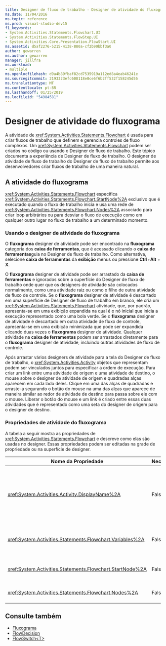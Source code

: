 ```yaml
---
title: Designer de fluxo de trabalho - Designer de atividade do fluxograma
ms.date: 11/04/2016
ms.topic: reference
ms.prod: visual-studio-dev15
f1_keywords:
- System.Activities.Statements.Flowchart.UI
- System.Activities.Statements.FlowStep.UI
- System.Activities.Core.Presentation.FlowStart.UI
ms.assetid: d5af2276-5215-4138-880a-cf2b90bbf3a0
author: gewarren
ms.author: gewarren
manager: jillfra
ms.workload:
- multiple
ms.openlocfilehash: d9a4b89fbaf82cd7535919a112ed8a4eab46241e
ms.sourcegitcommit: 2193323efc608118e0ce6f6b2ff532f158245d56
ms.translationtype: MT
ms.contentlocale: pt-BR
ms.lasthandoff: 01/25/2019
ms.locfileid: "54984581"
---
```

# <a name="flowchart-activity-designer"></a>Designer de atividade do fluxograma

A atividade de <xref:System.Activities.Statements.Flowchart> é usada para criar fluxos de trabalho que definem e gerencia controles de fluxo complexos. Um <xref:System.Activities.Statements.Flowchart> podem ser criados no código ou usando o Designer de fluxo de trabalho. Este tópico documenta a experiência de Designer de fluxo de trabalho. O designer de atividade de fluxo de trabalho do Designer de fluxo de trabalho permite aos desenvolvedores criar fluxos de trabalho de uma maneira natural.

## <a name="the-flowchart-activity"></a>A atividade do fluxograma

<xref:System.Activities.Statements.Flowchart> especifica <xref:System.Activities.Statements.Flowchart.StartNode%2A> exclusivo que é executado quando o fluxo de trabalho inicia e usa uma rede de <xref:System.Activities.Statements.Flowchart.Nodes%2A> associado para criar loop arbitrários ou para desviar o fluxo de execução como em qualquer outro lugar no fluxo de trabalho a um determinado momento.

### <a name="using-the-flowchart-activity-designer"></a>Usando o designer de atividade do fluxograma

O **fluxograma** designer de atividade pode ser encontrado na **fluxograma** categoria dos **caixa de ferramentas**, que é acessado clicando o **caixa de ferramentas**guia no Designer de fluxo de trabalho. Como alternativa, selecione **caixa de ferramentas** da **exibição** menus ou pressione **Ctrl**+**Alt** + **X**.

O **fluxograma** designer de atividade pode ser arrastado da **caixa de ferramentas** e ignorados sobre a superfície do Designer de fluxo de trabalho onde quer que os designers de atividade são colocados normalmente, como uma atividade raiz ou como o filho de outra atividade de fluxo de controle. Se o **fluxograma** designer de atividade é descartado em uma superfície de Designer de fluxo de trabalho em branco, ele cria um <xref:System.Activities.Statements.Flowchart> atividade, que, por padrão, apresenta-se em uma exibição expandida na qual é o nó inicial que inicia a execução representado como uma bola verde. Se o **fluxograma** designer de atividade é descartado em outra atividade de fluxo de controle, apresenta-se em uma exibição minimizada que pode ser expandida clicando duas vezes o **fluxograma** designer de atividade. Qualquer atividade na **caixa de ferramentas** podem ser arrastados diretamente para o **fluxograma** designer de atividade, incluindo outras atividades de fluxo de controle.

Após arrastar vários designers de atividade para a tela do Designer de fluxo de trabalho, o <xref:System.Activities.Activity> objetos que representam podem ser vinculados juntos para especificar a ordem de execução. Para criar um link entre uma atividade de origem e uma atividade de destino, o mouse sobre o designer de atividade de origem e quadradas alças aparecem em cada lado deles. Clique em uma das alças de quadradas e arraste-a segurando o botão do mouse na uma das alças que aparece de maneira similar ao redor de atividade de destino para passa sobre ele com o mouse. Liberar o botão do mouse e um link é criado entre essas duas atividades que é representado como uma seta do designer de origem para o designer de destino.

### <a name="flowchart-activity-properties"></a>Propriedades de atividade do fluxograma

A tabela a seguir mostra as propriedades de <xref:System.Activities.Statements.Flowchart> e descreve como elas são usadas no designer. Essas propriedades podem ser editadas na grade de propriedade ou na superfície de designer.

|Nome da Propriedade|Necessária|Uso|
|-|--------------|-|
|<xref:System.Activities.Activity.DisplayName%2A>|False|Especifica o nome para exibição do designer de atividade no cabeçalho. O valor padrão é fluxograma. O valor pode ser editado na **propriedades** janela ou diretamente no cabeçalho do designer de atividade.<br /><br /> Embora não seja necessário <xref:System.Activities.Activity.DisplayName%2A> restrita, é uma prática recomendada usar um.|
|<xref:System.Activities.Statements.Flowchart.Variables%2A>|False|A coleção de variáveis que são definidos no escopo deste <xref:System.Activities.Statements.Flowchart> para compartilhar o estado através das atividades filhos.|
|<xref:System.Activities.Statements.Flowchart.StartNode%2A>|False|<xref:System.Activities.Statements.FlowNode> que é executado quando <xref:System.Activities.Statements.Flowchart> iniciar.|
|<xref:System.Activities.Statements.Flowchart.Nodes%2A>|False|Contém a coleção de objetos <xref:System.Activities.Statements.FlowNode> em <xref:System.Activities.Statements.Flowchart>.|

## <a name="see-also"></a>Consulte também

- [Fluxograma](../workflow-designer/flowchart-activity-designers.md)
- [FlowDecision](../workflow-designer/flowdecision-activity-designer.md)
- [FlowSwitch\<T>](../workflow-designer/flowswitch-t-activity-designer.md)